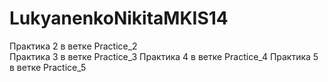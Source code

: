 # LukyanenkoNikitaMKIS14
Практика 2 в ветке Practice_2                                                                                                                                             
Практика 3 в ветке Practice_3
Практика 4 в ветке Practice_4
Практика 5 в ветке Practice_5
